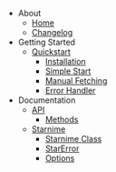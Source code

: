 * <i class="fa-solid fa-circle-info"></i> About
    * [<i class="fa-solid fa-house-chimney"></i> Home](/)
    * [<i class="fa-solid fa-scroll"></i> Changelog](changelog.md "Starnime | Changelog")
* <i class="fa-solid fa-rocket"></i> Getting Started
    * [<i class="fa-solid fa-code-branch"></i> Quickstart](quickstart.md "Starnime | Quickstart")
        * [<i class="fa-solid fa-download"></i> Installation](quickstart.md?id=-installation)
        * [<i class="fa-solid fa-code"></i> Simple Start](quickstart.md?id=-simple-start)
        * [<i class="fa-solid fa-laptop-code"></i> Manual Fetching](quickstart.md?id=-manual-fetching)
        * [<i class="fa-solid fa-triangle-exclamation"></i> Error Handler](quickstart.md?id=-error-handler)
* <i class="fa-solid fa-book"></i> Documentation
    * [<i class="fa-solid fa-puzzle-piece"></i> API](api.md "Starnime | ApiDocs")
        * [<i class="fa-solid fa-signs-post"></i> Methods](api.md?id=-methods)
    * [<i class="fa-brands fa-node-js"></i> Starnime](starnime.md "Starnime | Docs")
        * [<i class="fa-solid fa-gear"></i> Starnime Class](starnime.md?id=starnime-class)
        * [<i class="fa-solid fa-fire"></i> StarError](starnime.md?id=starerror-class)
        * [<i class="fa-solid fa-filter"></i> Options](starnime.md?id=options)
